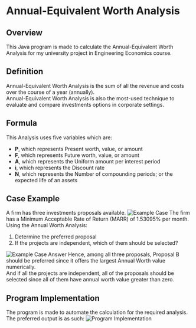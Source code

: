 <h1>Annual-Equivalent Worth Analysis</h1>
<h2>Overview</h2>
This Java program is made to calculate the Annual-Equivalent Worth Analysis for my university project in Engineering Economics course.</br>
<h2>Definition</h2>
Annual-Equivalent Worth Analysis is the sum of all the revenue and costs over the course of a year (annually).</br>
Annual-Equivalent Worth Analysis is also the most-used technique to evaluate and compare investments options in corporate settings.</br>
<h2>Formula</h2>
This Analysis uses five variables which are:
<ul>
  <li><strong>P</strong>, which represents Present worth, value, or amount</li>
  <li><strong>F</strong>, which represents Future worth, value, or amount</li>
  <li><strong>A</strong>, which represents the Uniform amount per interest period</li>
  <li><strong>i</strong>, which represents the Discount rate</li>
  <li><strong>N</strong>, which represents the Number of compounding periods; or the expected life of an assets</li>
</ul>
<h2>Case Example</h2>
A firm has three investments proposals available.
<img src="https://i.imgur.com/7Fkv93x.png" alt="Example Case">
The firm has a Minimum Acceptable Rate of Return (MARR) of 1.53095% per month.
<br/>Using the Annual Worth Analysis:
<ol>
  <li>Determine the preferred proposal</li>
  <li>If the projects are independent, which of them should be selected?</li>
</ol>
<img src="https://i.imgur.com/xbASgtA.png" alt="Example Case Answer">
Hence, among all three proposals, Proposal B should be preferred since it offers the largest Annual Worth value numerically.
<br/>And if all the projects are independent, all of the proposals should be selected since all of them have annual worth value greater than zero.
<h2>Program Implementation</h2>
The program is made to automate the calculation for the required analysis.
</br>The preferred output is as such:
<img src="https://cdn.discordapp.com/attachments/821442312118206496/1238514708638859354/Screenshot_2024-05-10_222326.png?ex=663f9035&is=663e3eb5&hm=cdb6efee659d80e0be3692872f6246daff717ac7953747c1a77e6a30564f0849&" alt="Program Implementation">

